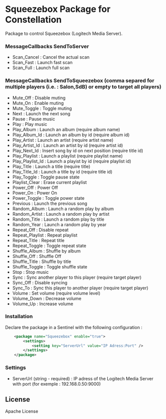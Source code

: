 # Squeezebox Package for Constellation

Package to control Squeezebox (Logitech Media Server).

### MessageCallbacks SendToServer
 - Scan_Cancel : Cancel the actual scan
 - Scan_Fast : Launch fast scan
 - Scan_Full : Launch full scan

### MessageCallbacks SendToSqueezebox (comma separed for multiple players (i.e. : Salon,SdB) or empty to target all players)
 - Mute_Off : Disable muting
 - Mute_On : Enable muting
 - Mute_Toggle : Toggle muting
 - Next : Launch the next song
 - Pause : Pause music
 - Play : Play music
 - Play_Album : Launch an album (require album name)
 - Play_Album_Id : Launch an album by id (require album id)
 - Play_Artist : Launch an artist (require artist name)
 - Play_Artist_Id : Launch an artist by id (require artist id)
 - Play_Next_Id : Insert song by id on next position (require title id)
 - Play_Playlist : Launch a playlist (require playlist name)
 - Play_Playlist_Id : Launch a playist by id (require playlist id)
 - Play_Title : Launch a title (require title)
 - Play_Title_Id : Launch a title by id (require title id)
 - Play_Toggle : Toggle pause state
 - Playlist_Clear : Erase current playlist
 - Power_Off : Power Off
 - Power_On : Power On
 - Power_Toggle : Toggle power state
 - Previous : Launch the previous song
 - Random_Album : Launch a random play by album
 - Random_Artist : Launch a random play by artist
 - Random_Title : Launch a random play by title
 - Random_Year : Launch a random play by year
 - Repeat_Off : Disable repeat
 - Repeat_Playlist : Repeat playlist
 - Repeat_Title : Repeat title
 - Repeat_Toggle : Toggle repeat state
 - Shuffle_Album : Shuffle by album
 - Shuffle_Off : Shuffle Off
 - Shuffle_Title : Shuffle by title
 - Shuffle_Toggle : Toggle shuffle state
 - Stop : Stop music
 - Sync : Sync another player to this player (require target player)
 - Sync_Off : Disable syncing
 - Sync_To : Sync this player to another player (require target player)
 - Volume : Set volume (require volume level)
 - Volume_Down : Decrease volume
 - Volume_Up : Increase volume

### Installation

Declare the package in a Sentinel with the following configuration :
```xml
	<package name="Squeezebox" enable="true">
		<settings>
			<setting key="ServerUrl" value="IP Adress:Port" />
		</settings>
	</package>
```

### Settings
 - ServerUrl (string - required) : IP adress of the Logitech Media Server with port (for exemple : 192.168.0.50:9000)

License
----

Apache License
